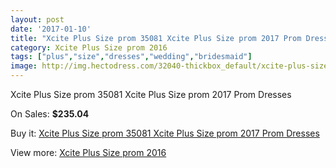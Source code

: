 ```yaml
---
layout: post
date: '2017-01-10'
title: "Xcite Plus Size prom 35081 Xcite Plus Size prom 2017 Prom Dresses"
category: Xcite Plus Size prom 2016
tags: ["plus","size","dresses","wedding","bridesmaid"]
image: http://img.hectodress.com/32040-thickbox_default/xcite-plus-size-prom-35081-xcite-plus-size-prom-2012-prom-dresses.jpg
---
```

Xcite Plus Size prom 35081 Xcite Plus Size prom 2017 Prom Dresses

On Sales: **$235.04**
<a href="https://www.hectodress.com/xcite-plus-size-prom-2013/14569-xcite-plus-size-prom-35081-xcite-plus-size-prom-2012-prom-dresses.html"><amp-img layout="responsive" width="600" height="600" src="//img.hectodress.com/32040-thickbox_default/xcite-plus-size-prom-35081-xcite-plus-size-prom-2012-prom-dresses.jpg" alt="Xcite Plus Size prom 35081 Xcite Plus Size prom 2017 Prom Dresses 0" /></a>

Buy it: [Xcite Plus Size prom 35081 Xcite Plus Size prom 2017 Prom Dresses](https://www.hectodress.com/xcite-plus-size-prom-2013/14569-xcite-plus-size-prom-35081-xcite-plus-size-prom-2012-prom-dresses.html "Xcite Plus Size prom 35081 Xcite Plus Size prom 2017 Prom Dresses")

View more: [Xcite Plus Size prom 2016](https://www.hectodress.com/260-xcite-plus-size-prom-2013 "Xcite Plus Size prom 2016")